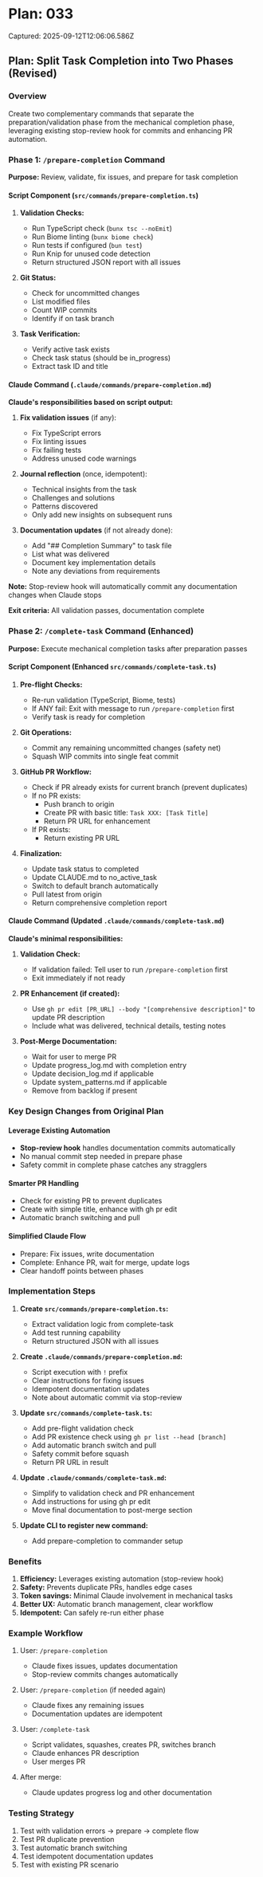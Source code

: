 # Plan: 033

Captured: 2025-09-12T12:06:06.586Z

## Plan: Split Task Completion into Two Phases (Revised)

### Overview
Create two complementary commands that separate the preparation/validation phase from the mechanical completion phase, leveraging existing stop-review hook for commits and enhancing PR automation.

### Phase 1: `/prepare-completion` Command
**Purpose:** Review, validate, fix issues, and prepare for task completion

#### Script Component (`src/commands/prepare-completion.ts`)
1. **Validation Checks:**
   - Run TypeScript check (`bunx tsc --noEmit`)
   - Run Biome linting (`bunx biome check`)
   - Run tests if configured (`bun test`)
   - Run Knip for unused code detection
   - Return structured JSON report with all issues

2. **Git Status:**
   - Check for uncommitted changes
   - List modified files
   - Count WIP commits
   - Identify if on task branch

3. **Task Verification:**
   - Verify active task exists
   - Check task status (should be in_progress)
   - Extract task ID and title

#### Claude Command (`.claude/commands/prepare-completion.md`)
**Claude's responsibilities based on script output:**
1. **Fix validation issues** (if any):
   - Fix TypeScript errors
   - Fix linting issues  
   - Fix failing tests
   - Address unused code warnings

2. **Journal reflection** (once, idempotent):
   - Technical insights from the task
   - Challenges and solutions
   - Patterns discovered
   - Only add new insights on subsequent runs

3. **Documentation updates** (if not already done):
   - Add "## Completion Summary" to task file
   - List what was delivered
   - Document key implementation details
   - Note any deviations from requirements

**Note:** Stop-review hook will automatically commit any documentation changes when Claude stops

**Exit criteria:** All validation passes, documentation complete

### Phase 2: `/complete-task` Command (Enhanced)
**Purpose:** Execute mechanical completion tasks after preparation passes

#### Script Component (Enhanced `src/commands/complete-task.ts`)
1. **Pre-flight Checks:**
   - Re-run validation (TypeScript, Biome, tests)
   - If ANY fail: Exit with message to run `/prepare-completion` first
   - Verify task is ready for completion

2. **Git Operations:**
   - Commit any remaining uncommitted changes (safety net)
   - Squash WIP commits into single feat commit

3. **GitHub PR Workflow:**
   - Check if PR already exists for current branch (prevent duplicates)
   - If no PR exists:
     - Push branch to origin
     - Create PR with basic title: `Task XXX: [Task Title]`
     - Return PR URL for enhancement
   - If PR exists:
     - Return existing PR URL

4. **Finalization:**
   - Update task status to completed
   - Update CLAUDE.md to no_active_task  
   - Switch to default branch automatically
   - Pull latest from origin
   - Return comprehensive completion report

#### Claude Command (Updated `.claude/commands/complete-task.md`)
**Claude's minimal responsibilities:**
1. **Validation Check:**
   - If validation failed: Tell user to run `/prepare-completion` first
   - Exit immediately if not ready

2. **PR Enhancement (if created):**
   - Use `gh pr edit [PR_URL] --body "[comprehensive description]"` to update PR description
   - Include what was delivered, technical details, testing notes

3. **Post-Merge Documentation:**
   - Wait for user to merge PR
   - Update progress_log.md with completion entry
   - Update decision_log.md if applicable
   - Update system_patterns.md if applicable
   - Remove from backlog if present

### Key Design Changes from Original Plan

#### Leverage Existing Automation
- **Stop-review hook** handles documentation commits automatically
- No manual commit step needed in prepare phase
- Safety commit in complete phase catches any stragglers

#### Smarter PR Handling
- Check for existing PR to prevent duplicates
- Create with simple title, enhance with gh pr edit
- Automatic branch switching and pull

#### Simplified Claude Flow
- Prepare: Fix issues, write documentation
- Complete: Enhance PR, wait for merge, update logs
- Clear handoff points between phases

### Implementation Steps

1. **Create `src/commands/prepare-completion.ts`:**
   - Extract validation logic from complete-task
   - Add test running capability
   - Return structured JSON with all issues

2. **Create `.claude/commands/prepare-completion.md`:**
   - Script execution with `!` prefix
   - Clear instructions for fixing issues
   - Idempotent documentation updates
   - Note about automatic commit via stop-review

3. **Update `src/commands/complete-task.ts`:**
   - Add pre-flight validation check
   - Add PR existence check using `gh pr list --head [branch]`
   - Add automatic branch switch and pull
   - Safety commit before squash
   - Return PR URL in result

4. **Update `.claude/commands/complete-task.md`:**
   - Simplify to validation check and PR enhancement
   - Add instructions for using gh pr edit
   - Move final documentation to post-merge section

5. **Update CLI to register new command:**
   - Add prepare-completion to commander setup

### Benefits

1. **Efficiency:** Leverages existing automation (stop-review hook)
2. **Safety:** Prevents duplicate PRs, handles edge cases
3. **Token savings:** Minimal Claude involvement in mechanical tasks
4. **Better UX:** Automatic branch management, clear workflow
5. **Idempotent:** Can safely re-run either phase

### Example Workflow

1. User: `/prepare-completion`
   - Claude fixes issues, updates documentation
   - Stop-review commits changes automatically

2. User: `/prepare-completion` (if needed again)
   - Claude fixes any remaining issues
   - Documentation updates are idempotent

3. User: `/complete-task`
   - Script validates, squashes, creates PR, switches branch
   - Claude enhances PR description
   - User merges PR

4. After merge:
   - Claude updates progress log and other documentation

### Testing Strategy

1. Test with validation errors → prepare → complete flow
2. Test PR duplicate prevention
3. Test automatic branch switching
4. Test idempotent documentation updates
5. Test with existing PR scenario